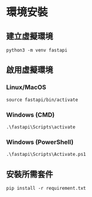 # 環境安裝

## 建立虛擬環境
```
python3 -m venv fastapi
```

## 啟用虛擬環境
### Linux/MacOS
```
source fastapi/bin/activate
```
### Windows (CMD)
```
.\fastapi\Scripts\activate
```

### Windows (PowerShell)
```
.\fastapi\Scripts\Activate.ps1
```
## 安裝所需套件
```
pip install -r requirement.txt 
```
